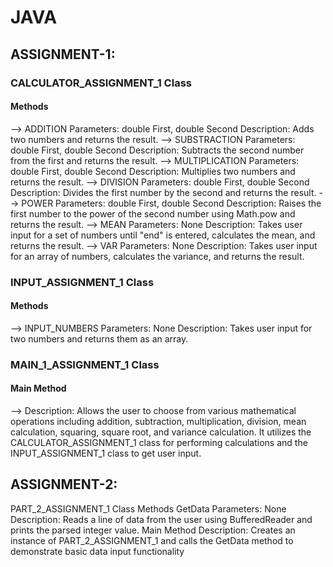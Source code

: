 # JAVA 
## ASSIGNMENT-1:
### CALCULATOR_ASSIGNMENT_1 Class
#### Methods
-->
ADDITION
Parameters: double First, double Second
Description: Adds two numbers and returns the result.
-->
SUBSTRACTION
Parameters: double First, double Second
Description: Subtracts the second number from the first and returns the result.
-->
MULTIPLICATION
Parameters: double First, double Second
Description: Multiplies two numbers and returns the result.
-->
DIVISION
Parameters: double First, double Second
Description: Divides the first number by the second and returns the result.
-->
POWER
Parameters: double First, double Second
Description: Raises the first number to the power of the second number using Math.pow and returns the result.
-->
MEAN
Parameters: None
Description: Takes user input for a set of numbers until "end" is entered, calculates the mean, and returns the result.
-->
VAR
Parameters: None
Description: Takes user input for an array of numbers, calculates the variance, and returns the result.

### INPUT_ASSIGNMENT_1 Class
#### Methods
-->
INPUT_NUMBERS
Parameters: None
Description: Takes user input for two numbers and returns them as an array.

### MAIN_1_ASSIGNMENT_1 Class
#### Main Method
-->
Description: Allows the user to choose from various mathematical operations including addition, subtraction, multiplication, division, mean calculation, squaring, square root, and variance calculation. It utilizes the CALCULATOR_ASSIGNMENT_1 class for performing calculations and the INPUT_ASSIGNMENT_1 class to get user input.


## ASSIGNMENT-2:
PART_2_ASSIGNMENT_1 Class
Methods
GetData
Parameters: None
Description: Reads a line of data from the user using BufferedReader and prints the parsed integer value.
Main Method
Description: Creates an instance of PART_2_ASSIGNMENT_1 and calls the GetData method to demonstrate basic data input functionality

